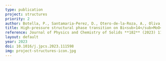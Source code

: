 ```yaml
---
type: publication
project: structures
priority: 2
author: Botella, P., Santamaria-Perez, D., Otero-de-la-Roza, A., Oliva, R., Achary, S.N., Popescu, C., Errandonea, D.
title: High-pressure structural phase transition on Bi<sub>14</sub>MoO<sub>24</sub>
reference: Journal of Physics and Chemistry of Solids **182** (2023) 111598
layout: default
year: 2023
doi: 10.1016/j.jpcs.2023.111598
img: project-structures-icon.jpg
---
```

